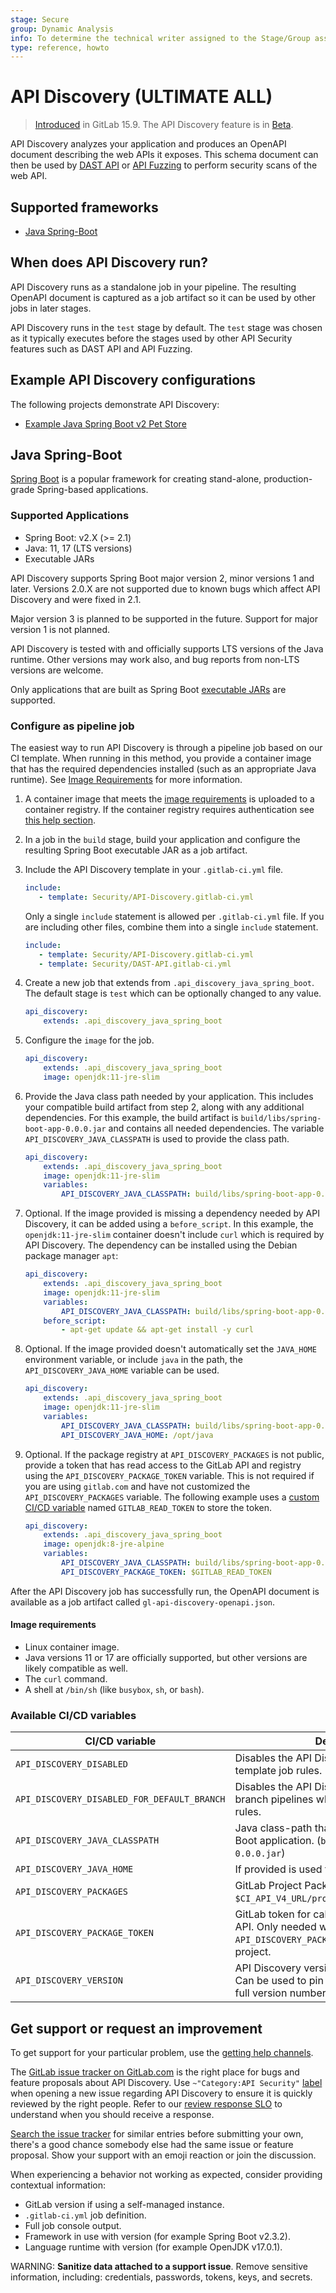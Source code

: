 ```yaml
---
stage: Secure
group: Dynamic Analysis
info: To determine the technical writer assigned to the Stage/Group associated with this page, see https://about.gitlab.com/handbook/product/ux/technical-writing/#assignments
type: reference, howto
---
```


# API Discovery **(ULTIMATE ALL)**

> [Introduced](https://gitlab.com/groups/gitlab-org/-/epics/9302) in GitLab 15.9. The API Discovery feature is in [Beta](../../../../policy/experiment-beta-support.md).

API Discovery analyzes your application and produces an OpenAPI document describing the web APIs it exposes. This schema document can then be used by [DAST API](../../dast_api/index.md) or [API Fuzzing](../../api_fuzzing/index.md) to perform security scans of the web API.

## Supported frameworks

- [Java Spring-Boot](#java-spring-boot)

## When does API Discovery run?

API Discovery runs as a standalone job in your pipeline. The resulting OpenAPI document is captured as a job artifact so it can be used by other jobs in later stages.

API Discovery runs in the `test` stage by default. The `test` stage was chosen as it typically executes before the stages used by other API Security features such as DAST API and API Fuzzing.

## Example API Discovery configurations

The following projects demonstrate API Discovery:

- [Example Java Spring Boot v2 Pet Store](https://gitlab.com/gitlab-org/security-products/demos/api-discovery/java-spring-boot-v2-petstore)

## Java Spring-Boot

[Spring Boot](https://spring.io/projects/spring-boot) is a popular framework for creating stand-alone, production-grade Spring-based applications.

### Supported Applications

- Spring Boot: v2.X (>= 2.1)
- Java: 11, 17 (LTS versions)
- Executable JARs

API Discovery supports Spring Boot major version 2, minor versions 1 and later. Versions 2.0.X are not supported due to known bugs which affect API Discovery and were fixed in 2.1.

Major version 3 is planned to be supported in the future. Support for major version 1 is not planned.

API Discovery is tested with and officially supports LTS versions of the Java runtime. Other versions may work also, and bug reports from non-LTS versions are welcome.

Only applications that are built as Spring Boot [executable JARs](https://docs.spring.io/spring-boot/docs/current/reference/html/executable-jar.html#appendix.executable-jar.nested-jars.jar-structure) are supported.

### Configure as pipeline job

The easiest way to run API Discovery is through a pipeline job based on our CI template.
When running in this method, you provide a container image that has the required dependencies installed (such as an appropriate Java runtime). See [Image Requirements](#image-requirements) for more information.

1. A container image that meets the [image requirements](#image-requirements) is uploaded to a container registry. If the container registry requires authentication see [this help section](/ee/ci/docker/using_docker_images.md#access-an-image-from-a-private-container-registry).
1. In a job in the `build` stage, build your application and configure the resulting Spring Boot executable JAR as a job artifact.
1. Include the API Discovery template in your `.gitlab-ci.yml` file.

    ```yaml
    include:
       - template: Security/API-Discovery.gitlab-ci.yml
    ```

   Only a single `include` statement is allowed per `.gitlab-ci.yml` file. If you are including other files, combine them into a single `include` statement.

    ```yaml
    include:
       - template: Security/API-Discovery.gitlab-ci.yml
       - template: Security/DAST-API.gitlab-ci.yml
    ```

1. Create a new job that extends from `.api_discovery_java_spring_boot`. The default stage is `test` which can be optionally changed to any value.

   ```yaml
   api_discovery:
       extends: .api_discovery_java_spring_boot
   ```

1. Configure the `image` for the job.

   ```yaml
   api_discovery:
       extends: .api_discovery_java_spring_boot
       image: openjdk:11-jre-slim
   ```

1. Provide the Java class path needed by your application. This includes your compatible build
   artifact from step 2, along with any additional dependencies. For this example, the build artifact
   is `build/libs/spring-boot-app-0.0.0.jar` and contains all needed dependencies. The variable
   `API_DISCOVERY_JAVA_CLASSPATH` is used to provide the class path.

   ```yaml
   api_discovery:
       extends: .api_discovery_java_spring_boot
       image: openjdk:11-jre-slim
       variables:
           API_DISCOVERY_JAVA_CLASSPATH: build/libs/spring-boot-app-0.0.0.jar
   ```

1. Optional. If the image provided is missing a dependency needed by API Discovery, it can be added
   using a `before_script`. In this example, the `openjdk:11-jre-slim` container doesn't include
   `curl` which is required by API Discovery. The dependency can be installed using the Debian
   package manager `apt`:

   ```yaml
   api_discovery:
       extends: .api_discovery_java_spring_boot
       image: openjdk:11-jre-slim
       variables:
           API_DISCOVERY_JAVA_CLASSPATH: build/libs/spring-boot-app-0.0.0.jar
       before_script:
           - apt-get update && apt-get install -y curl
   ```

1. Optional. If the image provided doesn't automatically set the `JAVA_HOME` environment variable,
   or include `java` in the path, the `API_DISCOVERY_JAVA_HOME` variable can be used.

   ```yaml
   api_discovery:
       extends: .api_discovery_java_spring_boot
       image: openjdk:11-jre-slim
       variables:
           API_DISCOVERY_JAVA_CLASSPATH: build/libs/spring-boot-app-0.0.0.jar
           API_DISCOVERY_JAVA_HOME: /opt/java
   ```

1. Optional. If the package registry at `API_DISCOVERY_PACKAGES` is not public, provide a token that
   has read access to the GitLab API and registry using the `API_DISCOVERY_PACKAGE_TOKEN` variable.
   This is not required if you are using `gitlab.com` and have not customized the `API_DISCOVERY_PACKAGES`
   variable. The following example uses a
   [custom CI/CD variable](../../../../ci/variables/index.md#define-a-cicd-variable-in-the-ui) named
   `GITLAB_READ_TOKEN` to store the token.

   ```yaml
   api_discovery:
       extends: .api_discovery_java_spring_boot
       image: openjdk:8-jre-alpine
       variables:
           API_DISCOVERY_JAVA_CLASSPATH: build/libs/spring-boot-app-0.0.0.jar
           API_DISCOVERY_PACKAGE_TOKEN: $GITLAB_READ_TOKEN
   ```

After the API Discovery job has successfully run, the OpenAPI document is available as a job artifact called `gl-api-discovery-openapi.json`.

#### Image requirements

- Linux container image.
- Java versions 11 or 17 are officially supported, but other versions are likely compatible as well.
- The `curl` command.
- A shell at `/bin/sh` (like `busybox`, `sh`, or `bash`).

### Available CI/CD variables

| CI/CD variable                              | Description        |
|---------------------------------------------|--------------------|
| `API_DISCOVERY_DISABLED`                    | Disables the API Discovery job when using template job rules. |
| `API_DISCOVERY_DISABLED_FOR_DEFAULT_BRANCH` | Disables the API Discovery job for default branch pipelines when using template job rules. |
| `API_DISCOVERY_JAVA_CLASSPATH`              | Java class-path that includes target Spring Boot application. (`build/libs/sample-0.0.0.jar`) |
| `API_DISCOVERY_JAVA_HOME`                   | If provided is used to set `JAVA_HOME`. |
| `API_DISCOVERY_PACKAGES`                    | GitLab Project Package API Prefix (defaults to `$CI_API_V4_URL/projects/42503323/packages`). |
| `API_DISCOVERY_PACKAGE_TOKEN`               | GitLab token for calling the GitLab package API. Only needed when `API_DISCOVERY_PACKAGES` is set to a non-public project. |
| `API_DISCOVERY_VERSION`                     | API Discovery version to use (defaults to `1`). Can be used to pin a version by providing the full version number `1.1.0`. |

## Get support or request an improvement

To get support for your particular problem, use the [getting help channels](https://about.gitlab.com/get-help/).

The [GitLab issue tracker on GitLab.com](https://gitlab.com/gitlab-org/gitlab/-/issues) is the right place for bugs and feature proposals about API Discovery.
Use `~"Category:API Security"` [label](../../../../development/labels/index.md) when opening a new issue regarding API Discovery to ensure it is quickly reviewed by the right people. Refer to our [review response SLO](https://about.gitlab.com/handbook/engineering/workflow/code-review/#review-response-slo) to understand when you should receive a response.

[Search the issue tracker](https://gitlab.com/gitlab-org/gitlab/-/issues) for similar entries before submitting your own, there's a good chance somebody else had the same issue or feature proposal. Show your support with an emoji reaction or join the discussion.

When experiencing a behavior not working as expected, consider providing contextual information:

- GitLab version if using a self-managed instance.
- `.gitlab-ci.yml` job definition.
- Full job console output.
- Framework in use with version (for example Spring Boot v2.3.2).
- Language runtime with version (for example OpenJDK v17.0.1).
<!-- - Scanner log file is available as a job artifact named `gl-api-discovery.log`. -->

WARNING:
**Sanitize data attached to a support issue**. Remove sensitive information, including: credentials, passwords, tokens, keys, and secrets.
